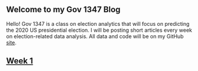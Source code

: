 ## Welcome to my Gov 1347 Blog


Hello! Gov 1347 is a class on election analytics that will focus on predicting the 2020 US presidential election. I will be posting short articles every week on election-related data analysis. All data and code will be on my GitHub [site](https://github.com/hwsimpson33/pres2020).


## [Week 1](posts/week1.md)
